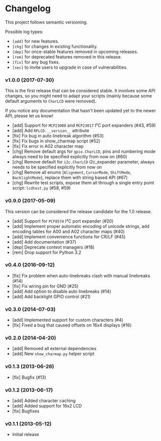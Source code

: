 # Changelog

This project follows semantic versioning.

Possible log types:

- `[add]` for new features.
- `[chg]` for changes in existing functionality.
- `[dep]` for once-stable features removed in upcoming releases.
- `[rem]` for deprecated features removed in this release.
- `[fix]` for any bug fixes.
- `[sec]` to invite users to upgrade in case of vulnerabilities.

### v1.0.0 (2017-07-30)

This is the first release that can be considered stable. It involves some API
changes, so you might need to adapt your scripts (mainly because some default
arguments to `CharLCD` were removed).

If you notice any documentation that hasn't been updated yet to the newer API,
please let us know!

- [add] Support for `MCP23008` and `MCP23017` I²C port expanders (#43, #59)
- [add] Add `RPLCD.__version__` attribute
- [fix] Fix bug in auto linebreak algorithm (#53)
- [fix] Fix bugs in show_charmap script (#52)
- [fix] Fix error in A02 character map
- [chg] Remove default args for `gpio.CharLCD`, pins and numbering mode always
        need to be specified explicitly from now on (#60)
- [chg] Remove default for `i2c.CharLCD` i2c_expander parameter,
        always needs to be specified explicitly from now on
- [chg] Remove all enums (`Alignment`, `CursorMode`, `ShiftMode`,
        `BacklightMode`), replace them with string based API (#67)
- [chg] Rewrite test scripts, expose them all through a single entry point
        script: `lcdtest.py` (#58, #59)

### v0.9.0 (2017-05-09)

This version can be considered the release candidate for the 1.0 release.

- [add] Support for `PCF8574` I²C port expander (#20)
- [add] Implement proper automatic encoding of unicode strings,
        add encoding tables for A00 and A02 character maps (#40)
- [add] Implement convenience functions for CR/LF (#45) 
- [add] Add documentation (#37)
- [dep] Deprecate context managers (#18)
- [rem] Drop support for Python 3.2

### v0.4.0 (2016-09-12)

- [fix] Fix problem when auto-linebreaks clash with manual linebreaks (#14)
- [fix] Fix wiring pin for GND (#25)
- [add] Add option to disable auto linebreaks (#14)
- [add] Add backlight GPIO control (#21)

### v0.3.0 (2014-07-03)

- [add] Implemented support for custom characters (#4)
- [fix] Fixed a bug that caused offsets on 16x4 displays (#16)

### v0.2.0 (2014-04-20)

- [add] Removed all external dependencies
- [add] New ``show_charmap.py`` helper script

### v0.1.3 (2013-06-26)

- [fix] Bugfix (#13)

### v0.1.2 (2013-06-17)

- [add] Added character caching
- [add] Added support for 16x2 LCD
- [fix] Bugfixes

### v0.1.1 (2013-05-12)

- Initial release
